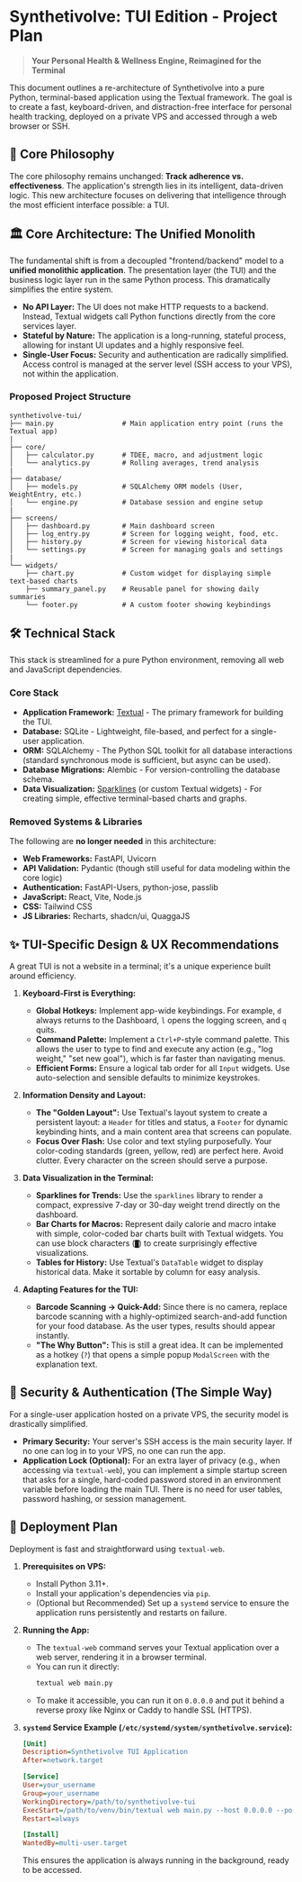 # Synthetivolve: TUI Edition - Project Plan

> **Your Personal Health & Wellness Engine, Reimagined for the Terminal**

This document outlines a re-architecture of Synthetivolve into a pure Python, terminal-based application using the Textual framework. The goal is to create a fast, keyboard-driven, and distraction-free interface for personal health tracking, deployed on a private VPS and accessed through a web browser or SSH.

## 🎯 Core Philosophy

The core philosophy remains unchanged: **Track adherence vs. effectiveness**. The application's strength lies in its intelligent, data-driven logic. This new architecture focuses on delivering that intelligence through the most efficient interface possible: a TUI.

## 🏛️ Core Architecture: The Unified Monolith

The fundamental shift is from a decoupled "frontend/backend" model to a **unified monolithic application**. The presentation layer (the TUI) and the business logic layer run in the same Python process. This dramatically simplifies the entire system.

*   **No API Layer:** The UI does not make HTTP requests to a backend. Instead, Textual widgets call Python functions directly from the core services layer.
*   **Stateful by Nature:** The application is a long-running, stateful process, allowing for instant UI updates and a highly responsive feel.
*   **Single-User Focus:** Security and authentication are radically simplified. Access control is managed at the server level (SSH access to your VPS), not within the application.

### Proposed Project Structure

```
synthetivolve-tui/
├── main.py                 # Main application entry point (runs the Textual app)
|
├── core/
│   ├── calculator.py       # TDEE, macro, and adjustment logic
│   └── analytics.py        # Rolling averages, trend analysis
|
├── database/
│   ├── models.py           # SQLAlchemy ORM models (User, WeightEntry, etc.)
│   └── engine.py           # Database session and engine setup
|
├── screens/
│   ├── dashboard.py        # Main dashboard screen
│   ├── log_entry.py        # Screen for logging weight, food, etc.
│   ├── history.py          # Screen for viewing historical data
│   └── settings.py         # Screen for managing goals and settings
|
└── widgets/
    ├── chart.py            # Custom widget for displaying simple text-based charts
    ├── summary_panel.py    # Reusable panel for showing daily summaries
    └── footer.py           # A custom footer showing keybindings
```

## 🛠️ Technical Stack

This stack is streamlined for a pure Python environment, removing all web and JavaScript dependencies.

### Core Stack
*   **Application Framework:** [Textual](https.textualize.io) - The primary framework for building the TUI.
*   **Database:** SQLite - Lightweight, file-based, and perfect for a single-user application.
*   **ORM:** SQLAlchemy - The Python SQL toolkit for all database interactions (standard synchronous mode is sufficient, but async can be used).
*   **Database Migrations:** Alembic - For version-controlling the database schema.
*   **Data Visualization:** [Sparklines](https://pypi.org/project/sparklines/) (or custom Textual widgets) - For creating simple, effective terminal-based charts and graphs.

### Removed Systems & Libraries
The following are **no longer needed** in this architecture:
*   **Web Frameworks:** FastAPI, Uvicorn
*   **API Validation:** Pydantic (though still useful for data modeling within the core logic)
*   **Authentication:** FastAPI-Users, python-jose, passlib
*   **JavaScript:** React, Vite, Node.js
*   **CSS:** Tailwind CSS
*   **JS Libraries:** Recharts, shadcn/ui, QuaggaJS

## ✨ TUI-Specific Design & UX Recommendations

A great TUI is not a website in a terminal; it's a unique experience built around efficiency.

1.  **Keyboard-First is Everything:**
    *   **Global Hotkeys:** Implement app-wide keybindings. For example, `d` always returns to the Dashboard, `l` opens the logging screen, and `q` quits.
    *   **Command Palette:** Implement a `Ctrl+P`-style command palette. This allows the user to type to find and execute any action (e.g., "log weight," "set new goal"), which is far faster than navigating menus.
    *   **Efficient Forms:** Ensure a logical tab order for all `Input` widgets. Use auto-selection and sensible defaults to minimize keystrokes.

2.  **Information Density and Layout:**
    *   **The "Golden Layout":** Use Textual's layout system to create a persistent layout: a `Header` for titles and status, a `Footer` for dynamic keybinding hints, and a main content area that screens can populate.
    *   **Focus Over Flash:** Use color and text styling purposefully. Your color-coding standards (green, yellow, red) are perfect here. Avoid clutter. Every character on the screen should serve a purpose.

3.  **Data Visualization in the Terminal:**
    *   **Sparklines for Trends:** Use the `sparklines` library to render a compact, expressive 7-day or 30-day weight trend directly on the dashboard.
    *   **Bar Charts for Macros:** Represent daily calorie and macro intake with simple, color-coded bar charts built with Textual widgets. You can use block characters (`█`) to create surprisingly effective visualizations.
    *   **Tables for History:** Use Textual's `DataTable` widget to display historical data. Make it sortable by column for easy analysis.

4.  **Adapting Features for the TUI:**
    *   **Barcode Scanning -> Quick-Add:** Since there is no camera, replace barcode scanning with a highly-optimized search-and-add function for your food database. As the user types, results should appear instantly.
    *   **"The Why Button":** This is still a great idea. It can be implemented as a hotkey (`?`) that opens a simple popup `ModalScreen` with the explanation text.

## 🔐 Security & Authentication (The Simple Way)

For a single-user application hosted on a private VPS, the security model is drastically simplified.

*   **Primary Security:** Your server's SSH access is the main security layer. If no one can log in to your VPS, no one can run the app.
*   **Application Lock (Optional):** For an extra layer of privacy (e.g., when accessing via `textual-web`), you can implement a simple startup screen that asks for a single, hard-coded password stored in an environment variable before loading the main TUI. There is no need for user tables, password hashing, or session management.

## 🚀 Deployment Plan

Deployment is fast and straightforward using `textual-web`.

1.  **Prerequisites on VPS:**
    *   Install Python 3.11+.
    *   Install your application's dependencies via `pip`.
    *   (Optional but Recommended) Set up a `systemd` service to ensure the application runs persistently and restarts on failure.

2.  **Running the App:**
    *   The `textual-web` command serves your Textual application over a web server, rendering it in a browser terminal.
    *   You can run it directly:
        ```bash
        textual web main.py
        ```
    *   To make it accessible, you can run it on `0.0.0.0` and put it behind a reverse proxy like Nginx or Caddy to handle SSL (HTTPS).

3.  **`systemd` Service Example (`/etc/systemd/system/synthetivolve.service`):**
    ```ini
    [Unit]
    Description=Synthetivolve TUI Application
    After=network.target

    [Service]
    User=your_username
    Group=your_username
    WorkingDirectory=/path/to/synthetivolve-tui
    ExecStart=/path/to/venv/bin/textual web main.py --host 0.0.0.0 --port 8080
    Restart=always

    [Install]
    WantedBy=multi-user.target
    ```
    This ensures the application is always running in the background, ready to be accessed.
